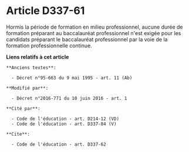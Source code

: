 # Article D337-61

Hormis la période de formation en milieu professionnel, aucune durée de formation préparant au baccalauréat professionnel
n'est exigée pour les candidats préparant le baccalauréat professionnel par la voie de la formation professionnelle continue.

**Liens relatifs à cet article**

	**Anciens textes**:

	  - Décret n°95-663 du 9 mai 1995 - art. 11 (Ab)

	**Modifié par**:

	  - Décret n°2016-771 du 10 juin 2016 - art. 1

	**Cité par**:

	  - Code de l'éducation - art. D214-12 (VD)
	  - Code de l'éducation - art. D337-84 (V)

	**Cite**:

	  - Code de l'éducation - art. D337-62

